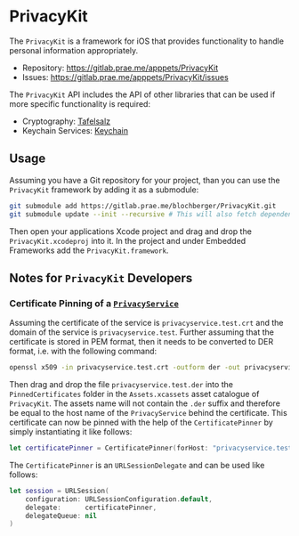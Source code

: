 # PrivacyKit

The `PrivacyKit` is a framework for iOS that provides functionality to handle
personal information appropriately.

- Repository: https://gitlab.prae.me/apppets/PrivacyKit
- Issues: https://gitlab.prae.me/apppets/PrivacyKit/issues

The `PrivacyKit` API includes the API of other libraries that can be used if more specific functionality is required: 
- Cryptography: [Tafelsalz](https://blochberger.github.io/Tafelsalz)
- Keychain Services: [Keychain](https://blochberger.github.io/Keychain)

## Usage

Assuming you have a Git repository for your project, than you can use the
`PrivacyKit` framework by adding it as a submodule:

```sh
git submodule add https://gitlab.prae.me/blochberger/PrivacyKit.git
git submodule update --init --recursive # This will also fetch dependencies
```

Then open your applications Xcode project and drag and drop the
`PrivacyKit.xcodeproj` into it. In the project and under Embedded Frameworks add
the `PrivacyKit.framework`.

## Notes for `PrivacyKit` Developers

### Certificate Pinning of a [`PrivacyService`][P-Service]

Assuming the certificate of the service is `privacyservice.test.crt` and the
domain of the service is `privacyservice.test`. Further assuming that the
certificate is stored in PEM format, then it needs to be converted to DER
format, i.e. with the following command:

```sh
openssl x509 -in privacyservice.test.crt -outform der -out privacyservice.test.der
```

Then drag and drop the file `privacyservice.test.der` into the
`PinnedCertificates` folder in the `Assets.xcassets` asset catalogue of
`PrivacyKit`. The assets name will not contain the `.der` suffix and therefore
be equal to the host name of the `PrivacyService` behind the certificate.
This certificate can now be pinned with the help of the `CertificatePinner` by
simply instantiating it like follows:

```swift
let certificatePinner = CertificatePinner(forHost: "privacyservice.test")
```

The `CertificatePinner` is an `URLSessionDelegate` and can be used like
follows:

```swift
let session = URLSession(
	configuration: URLSessionConfiguration.default,
	delegate:      certificatePinner,
	delegateQueue: nil
)
```

[P-Service]: https://gitlab.prae.me/blochberger/PrivacyService
